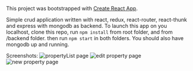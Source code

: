 This project was bootstrapped with [Create React App](https://github.com/facebookincubator/create-react-app).

Simple crud application written with react, redux, react-router, react-thunk and express with mongodb as backend. 
To launch this app on you localhost, clone this repo, run ```npm install``` from root folder, and from /backend folder. then run ```npm start``` in both folders. You should also have mongodb up and running.

Screenshots:
![propertyList page](http://joxi.net/n2Ya4pycoQXEY2.jpg)
![edit property page](http://joxi.net/v29PKb0I3PVxxm.jpg)
![new property page](http://joxi.net/Vm6xWjgsD5OovA.jpg)
